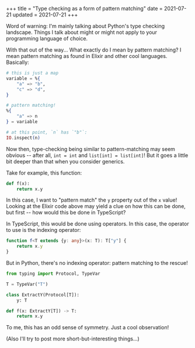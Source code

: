 +++
title = "Type checking as a form of pattern matching"
date = 2021-07-21
updated = 2021-07-21
+++

Word of warning: I'm mainly talking about Python's type checking landscape.
Things I talk about might or might not apply to your programming language of
choice.

With that out of the way... What exactly do I mean by pattern matching? I mean
pattern matching as found in Elixir and other cool languages. Basically:

```elixir
# this is just a map
variable = %{
	"a" => "b",
	"c" => "d",
}

# pattern matching!
%{
	"a" => n
} = variable

# at this point, `n` has `"b"`:
IO.inspect(n)
```

Now then, type-checking being similar to pattern-matching may seem obvious --
after all, `int = int` and `list[int] = list[int]`! But it goes a little bit
deeper than that when you consider generics.

Take for example, this function:

```py
def f(x):
	return x.y
```

In this case, I want to "pattern match" the `y` property out of the `x` value!
Looking at the Elixir code above may yield a clue on how this can be done, but
first -- how would this be done in TypeScript?

In TypeScript, this would be done using operators. In this case, the operator
to use is the indexing operator:

```typescript
function f<T extends {y: any}>(x: T): T["y"] {
    return x.y
}
```

But in Python, there's no indexing operator: pattern matching to the rescue!

```py
from typing import Protocol, TypeVar

T = TypeVar("T")

class ExtractY(Protocol[T]):
	y: T

def f(x: ExtractY[T]) -> T:
	return x.y
```

To me, this has an odd sense of symmetry. Just a cool observation!

(Also I'll try to post more short-but-interesting things...)
